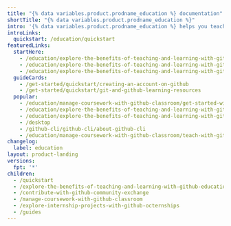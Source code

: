```yaml
---
title: "{% data variables.product.prodname_education %} documentation"
shortTitle: "{% data variables.product.prodname_education %}"
intro: '{% data variables.product.prodname_education %} helps you teach or learn software development with the tools and support of {% data variables.product.company_short %}''s platform and community.'
introLinks:
  quickstart: /education/quickstart
featuredLinks:
  startHere:
    - /education/explore-the-benefits-of-teaching-and-learning-with-github-education/github-global-campus-for-students/apply-to-github-global-campus-as-a-student
    - /education/explore-the-benefits-of-teaching-and-learning-with-github-education/github-global-campus-for-teachers/apply-to-github-global-campus-as-a-teacher
    - /education/explore-the-benefits-of-teaching-and-learning-with-github-education/use-github-at-your-educational-institution
  guideCards:
    - /get-started/quickstart/creating-an-account-on-github
    - /get-started/quickstart/git-and-github-learning-resources
  popular:
    - /education/manage-coursework-with-github-classroom/get-started-with-github-classroom/about-github-classroom
    - /education/explore-the-benefits-of-teaching-and-learning-with-github-education/github-global-campus-for-students
    - /education/explore-the-benefits-of-teaching-and-learning-with-github-education/github-global-campus-for-teachers
    - /desktop
    - /github-cli/github-cli/about-github-cli
    - /education/manage-coursework-with-github-classroom/teach-with-github-classroom
changelog:
  label: education
layout: product-landing
versions:
  fpt: '*'
children:
  - /quickstart
  - /explore-the-benefits-of-teaching-and-learning-with-github-education
  - /contribute-with-github-community-exchange
  - /manage-coursework-with-github-classroom
  - /explore-internship-projects-with-github-octernships
  - /guides
---
```


